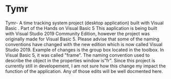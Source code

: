 # Tymr
Tymr- A time tracking system project (desktop application) built with Visual Basic . Part of  the Hands on Visual Basic 5 
This aaplication is being built with Visual Studio 2019 Community Edition, however the project was originally made for Visual Basic 5. Please advise that some of the naming conventions have changed with the new edition which is now called Visual Studio 2019. Example of changes is the group box located in the toolbox. In Visual Basic 5, it was called "frame". The naming convention used to describe the object in the properties window is"fr". Since this project is currently still in developement, I am not sure how this change my impact the function of the application. Any of those edits will be well docmented here. 
